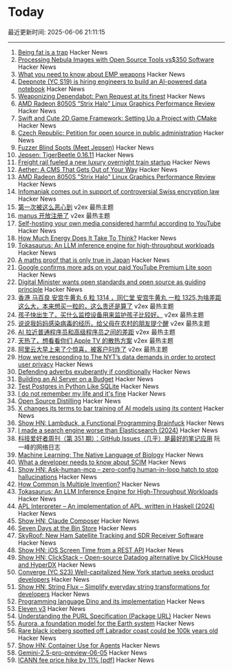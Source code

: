 # Today

最近更新时间: 2025-06-06 21:11:15

--- 
1. [Being fat is a trap](https://federicopereiro.com/fat-trap/) Hacker News
2. [Processing Nebula Images with Open Source Tools vs$350 Software](https://astroimagery.com/techniques/post-processing/how-to-edit-astrophotography-with-ease/) Hacker News
3. [What you need to know about EMP weapons](https://www.aardvark.co.nz/daily/2025/0606.shtml) Hacker News
4. [Deepnote (YC S19) is hiring engineers to build an AI-powered data notebook](https://deepnote.com/join-us) Hacker News
5. [Weaponizing Dependabot: Pwn Request at its finest](https://boostsecurity.io/blog/weaponizing-dependabot-pwn-request-at-its-finest) Hacker News
6. [AMD Radeon 8050S “Strix Halo” Linux Graphics Performance Review](https://www.phoronix.com/review/amd-radeon-8050s-graphics) Hacker News
7. [Swift and Cute 2D Game Framework: Setting Up a Project with CMake](https://layer22.com/swift-and-cute-framework-setting-up-a-project-with-cmake) Hacker News
8. [Czech Republic: Petition for open source in public administration](https://portal.gov.cz/e-petice/1205-petice-za-povinne-zverejneni-zdrojovych-kodu-softwaru-pouzitych-ve-verejne-sprave) Hacker News
9. [Fuzzer Blind Spots (Meet Jepsen)](https://tigerbeetle.com/blog/2025-06-06-fuzzer-blind-spots-meet-jepsen/) Hacker News
10. [Jepsen: TigerBeetle 0.16.11](https://jepsen.io/analyses/tigerbeetle-0.16.11) Hacker News
11. [Freight rail fueled a new luxury overnight train startup](https://www.freightwaves.com/news/how-freight-rail-fueled-a-new-luxury-overnight-train-startup) Hacker News
12. [Aether: A CMS That Gets Out of Your Way](https://lebcit.github.io/post/meet-aether-a-cms-that-actually-gets-out-of-your-way/) Hacker News
13. [AMD Radeon 8050S "Strix Halo" Linux Graphics Performance Review](https://www.phoronix.com/review/amd-radeon-8050s-graphics) Hacker News
14. [Infomaniak comes out in support of controversial Swiss encryption law](https://www.tomsguide.com/computing/vpns/infomaniak-breaks-rank-and-comes-out-in-support-of-controversial-swiss-encryption-law) Hacker News
15. [第一次被这么恶心到](https://www.v2ex.com/t/1136882) v2ex 最热主题
16. [manus 开放注册了](https://www.v2ex.com/t/1136784) v2ex 最热主题
17. [Self-hosting your own media considered harmful according to YouTube](https://www.jeffgeerling.com/blog/2025/self-hosting-your-own-media-considered-harmful) Hacker News
18. [How Much Energy Does It Take To Think?](https://www.quantamagazine.org/how-much-energy-does-it-take-to-think-20250604/) Hacker News
19. [Tokasaurus: An LLM inference engine for high-throughput workloads](https://scalingintelligence.stanford.edu/blogs/tokasaurus/) Hacker News
20. [A maths proof that is only true in Japan](https://www.newscientist.com/article/2482461-the-bizarre-story-of-a-maths-proof-that-is-only-true-in-japan/) Hacker News
21. [Google confirms more ads on your paid YouTube Premium Lite soon](https://www.neowin.net/news/google-confirms-more-ads-on-your-paid-youtube-premium-lite-soon/) Hacker News
22. [Digital Minister wants open standards and open source as guiding principle](https://www.heise.de/en/news/Digital-Minister-wants-open-standards-and-open-source-as-guiding-principle-10414632.html) Hacker News
23. [香港 马百良 安宫牛黄丸 6 粒 1314 ，同仁堂 安宫牛黄丸 一粒 1325,为啥差距这么大，本来想买一粒的，这么贵还是算了](https://www.v2ex.com/t/1136742) v2ex 最热主题
24. [孩子快出生了，买什么监控设备用来监护孩子比较好。](https://www.v2ex.com/t/1136711) v2ex 最热主题
25. [说说我妈妈感染病毒的经历，给父母在农村的朋友提个醒](https://www.v2ex.com/t/1136707) v2ex 最热主题
26. [AI 拉近普通程序员和高级程序员之间的差距](https://www.v2ex.com/t/1136729) v2ex 最热主题
27. [天热了，想看看你们 Apple TV 的散热方案](https://www.v2ex.com/t/1136718) v2ex 最热主题
28. [阿里云大早上来了个惊喜，被客户叼炸了](https://www.v2ex.com/t/1136705) v2ex 最热主题
29. [How we’re responding to The NYT’s data demands in order to protect user privacy](https://openai.com/index/response-to-nyt-data-demands/) Hacker News
30. [Defending adverbs exuberantly if conditionally](https://countercraft.substack.com/p/defending-adverbs-exuberantly-if) Hacker News
31. [Building an AI Server on a Budget](https://www.informationga.in/blog/building-an-ai-server-on-a-budget) Hacker News
32. [Test Postgres in Python Like SQLite](https://github.com/wey-gu/py-pglite) Hacker News
33. [I do not remember my life and it's fine](https://aethermug.com/posts/i-do-not-remember-my-life-and-it-s-fine) Hacker News
34. [Open Source Distilling](https://opensourcedistilling.com/) Hacker News
35. [X changes its terms to bar training of AI models using its content](https://techcrunch.com/2025/06/05/x-changes-its-terms-to-bar-training-of-ai-models-using-its-content/) Hacker News
36. [Show HN: Lambduck, a Functional Programming Brainfuck](https://imjakingit.github.io/lambduck/) Hacker News
37. [I made a search engine worse than Elasticsearch (2024)](https://softwaredoug.com/blog/2024/08/06/i-made-search-worse-elasticsearch) Hacker News
38. [科技爱好者周刊（第 351 期）：GitHub Issues（几乎）是最好的笔记应用](http://www.ruanyifeng.com/blog/2025/06/weekly-issue-351.html) 阮一峰的网络日志
39. [Machine Learning: The Native Language of Biology](https://decodingbiology.substack.com/p/machine-learning-the-native-language) Hacker News
40. [What a developer needs to know about SCIM](https://tesseral.com/blog/what-a-developer-needs-to-know-about-scim) Hacker News
41. [Show HN: Ask-human-mcp – zero-config human-in-loop hatch to stop hallucinations](https://masonyarbrough.com/blog/ask-human) Hacker News
42. [How Common Is Multiple Invention?](https://www.construction-physics.com/p/how-often-do-inventions-have-multiple) Hacker News
43. [Tokasaurus: An LLM Inference Engine for High-Throughput Workloads](https://scalingintelligence.stanford.edu/blogs/tokasaurus/) Hacker News
44. [APL Interpreter – An implementation of APL, written in Haskell (2024)](https://scharenbroch.dev/projects/apl-interpreter/) Hacker News
45. [Show HN: Claude Composer](https://github.com/possibilities/claude-composer) Hacker News
46. [Seven Days at the Bin Store](https://defector.com/seven-days-at-the-bin-store) Hacker News
47. [SkyRoof: New Ham Satellite Tracking and SDR Receiver Software](https://www.rtl-sdr.com/skyroof-new-ham-satellite-tracking-and-sdr-receiver-software/) Hacker News
48. [Show HN: iOS Screen Time from a REST API](https://www.thescreentimenetwork.com/api/) Hacker News
49. [Show HN: ClickStack – Open-source Datadog alternative by ClickHouse and HyperDX](https://github.com/hyperdxio/hyperdx) Hacker News
50. [Converge (YC S23) Well-capitalized New York startup seeks product developers](https://www.runconverge.com/careers) Hacker News
51. [Show HN: String Flux – Simplify everyday string transformations for developers](https://stringflux.io) Hacker News
52. [Programming language Dino and its implementation](https://github.com/dino-lang/dino) Hacker News
53. [Eleven v3](https://elevenlabs.io/v3) Hacker News
54. [Understanding the PURL Specification (Package URL)](https://fossa.com/blog/understanding-purl-specification-package-url/) Hacker News
55. [Aurora, a foundation model for the Earth system](https://www.nytimes.com/2025/05/21/climate/ai-weather-models-aurora-microsoft.html) Hacker News
56. [Rare black iceberg spotted off Labrador coast could be 100k years old](https://www.cbc.ca/news/canada/newfoundland-labrador/black-iceberg-labrador-coast-1.7551078) Hacker News
57. [Show HN: Container Use for Agents](https://github.com/dagger/container-use) Hacker News
58. [Gemini-2.5-pro-preview-06-05](https://deepmind.google/models/gemini/pro/) Hacker News
59. [ICANN fee price hike by 11% [pdf]](https://itp.cdn.icann.org/en/files/contracted-parties-communications/attn-planned-variable-accreditation-fee-adjustment-24oct24-en.pdf) Hacker News
